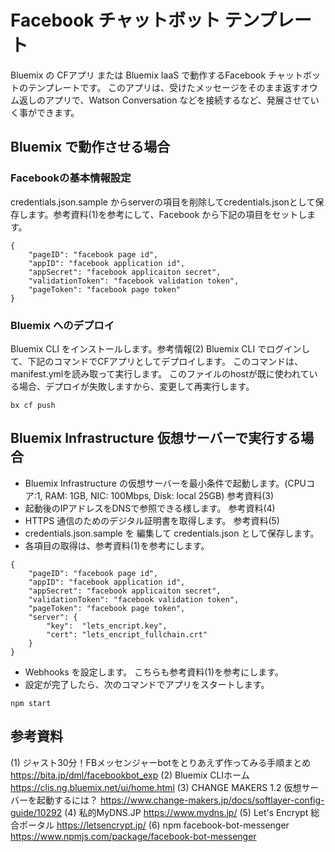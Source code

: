 # Facebook チャットボット テンプレート

Bluemix の CFアプリ または Bluemix IaaS で動作するFacebook チャットボットのテンプレートです。
このアプリは、受けたメッセージをそのまま返すオウム返しのアプリで、Watson Conversation などを接続するなど、発展させていく事ができます。

## Bluemix で動作させる場合

### Facebookの基本情報設定
credentials.json.sample からserverの項目を削除してcredentials.jsonとして保存します。参考資料(1)を参考にして、Facebook から下記の項目をセットします。

~~~
{
    "pageID": "facebook page id",
    "appID": "facebook application id",
    "appSecret": "facebook applicaiton secret",
    "validationToken": "facebook validation token",
    "pageToken": "facebook page token"
}
~~~~

### Bluemix へのデプロイ
Bluemix CLI をインストールします。参考情報(2)
Bluemix CLI でログインして、下記のコマンドでCFアプリとしてデプロイします。 このコマンドは、manifest.ymlを読み取って実行します。 このファイルのhostが既に使われている場合、デプロイが失敗しますから、変更して再実行します。

~~~
bx cf push
~~~


## Bluemix Infrastructure 仮想サーバーで実行する場合

* Bluemix Infrastructure の仮想サーバーを最小条件で起動します。(CPUコア:1, RAM: 1GB, NIC: 100Mbps, Disk: local 25GB) 参考資料(3)
* 起動後のIPアドレスをDNSで参照できる様します。 参考資料(4)
* HTTPS 通信のためのデジタル証明書を取得します。 参考資料(5)
* credentials.json.sample を 編集して credentials.json として保存します。
* 各項目の取得は、参考資料(1)を参考にします。

~~~
{
    "pageID": "facebook page id",
    "appID": "facebook application id",
    "appSecret": "facebook applicaiton secret",
    "validationToken": "facebook validation token",
    "pageToken": "facebook page token",
    "server": {
        "key":  "lets_encript.key",
        "cert": "lets_encript_fullchain.crt"
    }
}
~~~

* Webhooks を設定します。 こちらも参考資料(1)を参考にします。
* 設定が完了したら、次のコマンドでアプリをスタートします。

~~~
npm start
~~~


## 参考資料
(1) ジャスト30分！FBメッセンジャーbotをとりあえず作ってみる手順まとめ https://bita.jp/dml/facebookbot_exp
(2) Bluemix CLIホーム https://clis.ng.bluemix.net/ui/home.html
(3) CHANGE MAKERS 1.2 仮想サーバーを起動するには？ https://www.change-makers.jp/docs/softlayer-config-guide/10292
(4) 私的MyDNS.JP https://www.mydns.jp/
(5) Let's Encrypt 総合ポータル https://letsencrypt.jp/
(6) npm facebook-bot-messenger https://www.npmjs.com/package/facebook-bot-messenger



